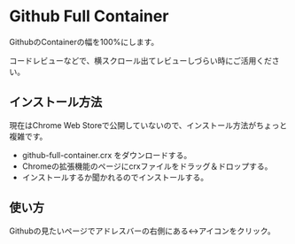 Github Full Container
===================

GithubのContainerの幅を100%にします。

コードレビューなどで、横スクロール出てレビューしづらい時にご活用ください。

## インストール方法

現在はChrome Web Storeで公開していないので、インストール方法がちょっと複雑です。

* github-full-container.crx をダウンロードする。
* Chromeの拡張機能のページにcrxファイルをドラッグ＆ドロップする。
* インストールするか聞かれるのでインストールする。


## 使い方

Githubの見たいページでアドレスバーの右側にある<->アイコンをクリック。